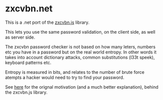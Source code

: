 zxcvbn.net
==========


This is a .net port of the [zxcvbn.js][1] library.

This lets you use the same password validation, on the client side, as well as server side.

The zxcvbn password checker is not based on how many leters, numbers etc you have in a password but on the real world entropy. In other words it takes into account dictionary attacks, common substitutions (l33t speek), keyboard patterns etc.


Entropy is measured in bits, and relates to the number of brute force atempts a hacker would need to try to find your password.



See [here][2] for the orignal motivation (and a much better explanation), behind the zxcvbn.js library.





  [1]: https://github.com/lowe/zxcvbn
  [2]: https://tech.dropbox.com/2012/04/zxcvbn-realistic-password-strength-estimation/

